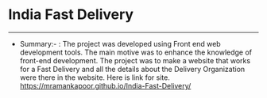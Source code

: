 # India Fast Delivery
----------
- Summary:- : The project was developed using Front end web development tools. The main motive was to enhance the knowledge of front-end development. The project was to make a website that works for a Fast Delivery and all the details about the Delivery Organization were there in the website. Here is link for site.
https://mramankapoor.github.io/India-Fast-Delivery/
